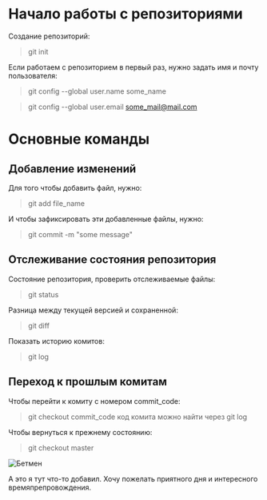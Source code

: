 # Начало работы с репозиториями

Создание репозиторий:

> git init

Если работаем с репозиторием в первый раз, нужно задать имя и почту пользователя:

> git config --global user.name some_name

> git config --global user.email some_mail@mail.com

# Основные команды

## Добавление изменений 

Для того чтобы добавить файл, нужно:

> git add file_name

И чтобы зафиксировать эти добавленные файлы, нужно:

> git commit -m "some message"

## Отслеживание состояния репозитория

Состояние репозитория, проверить отслеживаемые файлы:

> git status

Разница между текущей версией и сохраненной:

> git diff

Показать историю комитов:

> git log 


## Переход к прошлым комитам

Чтобы перейти к комиту с номером commit_code:

> git checkout commit_code
код комита можно найти через git log

Чтобы вернуться к прежнему состоянию:

> git checkout master


![Бетмен](batman.jpg)

А это я тут что-то добавил. Хочу пожелать приятного дня и интересного времяпрепровождения.